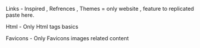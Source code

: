 Links - Inspired , Refrences , Themes = only website , feature to replicated paste here.

Html - Only Html tags basics

Favicons - Only Favicons images related content
